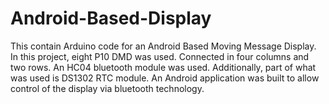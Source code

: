 # Android-Based-Display
This contain Arduino code for an Android Based Moving Message Display. In this project, eight P10 DMD was used. Connected in four columns and two rows. An HC04 bluetooth module was used. Additionally, part of what was used is DS1302 RTC module. An Android application was built to allow control of the display via bluetooth technology.

